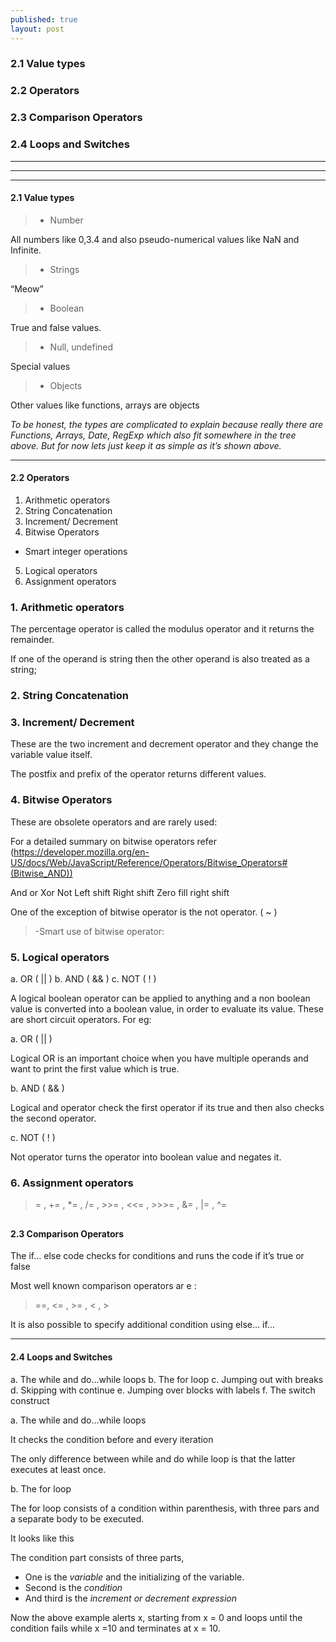 ```yaml
---
published: true
layout: post
---
```

### 2.1 Value types

### 2.2 Operators

### 2.3 Comparison Operators

### 2.4 Loops and Switches

---

---

---

#### **2.1 Value types** 

> - Number

All numbers like 0,3.4 and also pseudo-numerical values like NaN and Infinite.

> - Strings

“Meow”

> - Boolean

True and false values.
                
> - Null, undefined

Special values

> - Objects 

Other values like functions, arrays are objects

_To be honest, the types are complicated to explain because really there are Functions, Arrays, Date, RegExp which also fit somewhere in the tree above. But for now lets just keep it as simple as it’s shown above._

<code data-gist-id="9fd0f90a822dc3660cb93703043ca1c6" data-gist-file="chap2.txt" data-gist-hide-footer="true" data-gist-line="2-10"></code>



---

#### **2.2 Operators** 

1. Arithmetic operators
2. String Concatenation
3. Increment/ Decrement
4. Bitwise Operators
- Smart integer operations
5. Logical operators
6. Assignment operators


### 1. Arithmetic operators

<code data-gist-id="9fd0f90a822dc3660cb93703043ca1c6" data-gist-file="chap2.txt" data-gist-hide-footer="true" data-gist-line="11-15"></code>

The percentage operator is called the modulus operator and it returns the remainder.
 
If one of the operand is string then the other operand is also treated as a string;

<code data-gist-id="9fd0f90a822dc3660cb93703043ca1c6" data-gist-file="chap2.txt" data-gist-hide-footer="true" data-gist-line="18-21"></code>

### 2. String Concatenation


### 3. Increment/ Decrement
These are the two increment and decrement operator and they change the variable value itself.

<code data-gist-id="9fd0f90a822dc3660cb93703043ca1c6" data-gist-file="chap2.txt" data-gist-hide-footer="true" data-gist-line="22-27"></code>

The postfix and prefix of the operator returns different values.
### 4. Bitwise Operators
These are obsolete operators and are rarely used:
 
For a detailed summary on bitwise operators refer (https://developer.mozilla.org/en-US/docs/Web/JavaScript/Reference/Operators/Bitwise_Operators#(Bitwise_AND))
 
And
or
Xor
Not
Left shift
Right shift
Zero fill right shift
 
One of the exception of bitwise operator is the not operator. ( ~ )

> -Smart use of bitwise operator:

<code data-gist-id="9fd0f90a822dc3660cb93703043ca1c6" data-gist-file="chap2.txt" data-gist-hide-footer="true" data-gist-line="28-37"></code>


### 5. Logical operators

a. OR ( || )
b. AND ( && )
c. NOT ( ! )

A logical boolean operator can be applied to anything and a non boolean value is converted into a boolean value, in order to evaluate its value.
These are short circuit  operators.
For eg:

<code data-gist-id="9fd0f90a822dc3660cb93703043ca1c6" data-gist-file="chap2.txt" data-gist-hide-footer="true" data-gist-line="29-44"></code>

a. OR ( || )

Logical OR is an important choice when you have multiple operands and want to print the first value which is true.

<code data-gist-id="9fd0f90a822dc3660cb93703043ca1c6" data-gist-file="chap2.txt" data-gist-hide-footer="true" data-gist-line="48-53"></code>

b. AND ( && )

Logical and operator check the first operator if its true and then also checks the second operator.

<code data-gist-id="9fd0f90a822dc3660cb93703043ca1c6" data-gist-file="chap2.txt" data-gist-hide-footer="true" data-gist-line="56-61"></code>

c. NOT ( ! )

Not operator turns the operator into boolean value and negates it.
<code data-gist-id="9fd0f90a822dc3660cb93703043ca1c6" data-gist-file="chap2.txt" data-gist-hide-footer="true" data-gist-line="65-71"></code>



### 6. Assignment operators

> = , += , *= , /= , >>= , <<= , >>>= , &= , |= , ^=

<code data-gist-id="9fd0f90a822dc3660cb93703043ca1c6" data-gist-file="chap2.txt" data-gist-hide-footer="true" data-gist-line="74-78"></code>
---

#### **2.3 Comparison Operators** 

The if… else code checks for conditions and runs the code if it’s true or false
 
Most well known comparison operators ar
e : 

> ==, <= , >= , < , >

<code data-gist-id="9fd0f90a822dc3660cb93703043ca1c6" data-gist-file="chap2.txt" data-gist-hide-footer="true" data-gist-line="81-87"></code>

It is also possible to specify additional condition using else… if…

---

#### **2.4 Loops and Switches**

a. The while and do...while loops
b. The for loop
c. Jumping out with breaks
d. Skipping with continue
e. Jumping over blocks with labels
f. The switch construct

a. The while and do...while loops

It checks the condition before and every iteration

<code data-gist-id="9fd0f90a822dc3660cb93703043ca1c6" data-gist-file="chap2.txt" data-gist-hide-footer="true" data-gist-line="89-98"></code>
 
The only difference between while and do while loop is that the latter executes at least once.

b. The for loop

The for loop consists of a condition within parenthesis, with three pars and a separate body to be executed.
 
It looks like this

<code data-gist-id="9fd0f90a822dc3660cb93703043ca1c6" data-gist-file="chap2.txt" data-gist-hide-footer="true" data-gist-line="100-104"></code>

 
The condition part consists of three parts,
- One is the *variable* and the initializing of the variable.
- Second is the *condition*
- And third is the *increment or decrement expression*

<code data-gist-id="9fd0f90a822dc3660cb93703043ca1c6" data-gist-file="chap2.txt" data-gist-hide-footer="true" data-gist-line="105-108"></code>

Now the above example alerts x, starting from x = 0 and loops until the condition fails while x =10 and terminates at x = 10.


